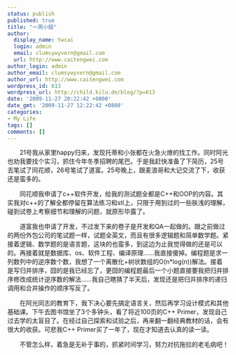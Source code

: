 ```yaml
---
status: publish
published: true
title: "一周小姐"
author:
  display_name: twcai
  login: admin
  email: clumsywyvern@gmail.com
  url: http://www.caitengwei.com
author_login: admin
author_email: clumsywyvern@gmail.com
author_url: http://www.caitengwei.com
wordpress_id: 613
wordpress_url: http://child.kilu.de/blog/?p=613
date: '2009-11-27 20:22:42 +0800'
date_gmt: '2009-11-27 12:22:42 +0800'
categories:
- My Life
tags: []
comments: []
---
```

<p>　　21号我从家里happy归来，发现托蒂和小张都在火急火燎的找工作。同时阿光也劝我要找个实习，抓住今年冬季招聘的尾巴。于是我赶快准备了下简历，25号去笔试了同花顺，26号笔试了道富。25号晚上，跟麦浪哥和大记交流了下，收获还是蛮多的。</p>
<p>　　同花顺我申请了c++软件开发，给我的测试题全都是C++和OOP的内容。其实我对c++的了解全都停留在算法练习和stl上，只限于用到过的一些肤浅的理解，碰到试卷上考察细节和理解的问题，就原形毕露了。</p>
<p>　　道富我也申请了开发，不过发下来的卷子是开发和QA一起做的。跟之前做过的两份外包公司的笔试题一样，试题全英文，而且有很多逻辑题和简单数学题。紧接着逻辑、数学题的是语言题，这块的也蛮多，到这边为止我觉得做的还是可以的。再接着就是数据库、os、软件工程、编译原理&hellip;&hellip;我直接傻掉。编程题是求一列数列中的逆序数个数，我想了一个离散化+树状数组的O(n*log(n))解法。接着是写归并排序，囧的是我已经忘了，更囧的编程题最后一个小题直接要我把归并排序修改成统计逆序数的解法&hellip;&hellip;我自己瞎猜了半天后，发现还是把归并排序的递归调用和合并操作的顺序写反了。</p>
<p>　　在阿光同志的教育下，我下决心要先搞定语言关，然后再学习设计模式和其他基础课。下午去图书馆坐了3个多钟头，看了将近100页的C++ Primer，发现自己过去学的太盲目了。在经过自己探索和试验之后，再来翻一翻经典教材的话，会有很大的收获。可悲我C++ Primer买了一年了，现在才知道去认真的读一读。</p>
<p>　　不管怎么样，着急是无补于事的，抓紧时间学习，努力对抗拖拉的老毛病吧！</p>
